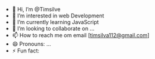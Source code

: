 - 👋 Hi, I’m @Timsilve
- 👀 I’m interested in web Development 
- 🌱 I’m currently learning JavaScript 
- 💞️ I’m looking to collaborate on ...
- 📫 How to reach me om email [timsilva112@gmail.com]
- 😄 Pronouns: ...
- ⚡ Fun fact: 

<!---
Timsilve/Timsilve is a ✨ special ✨ repository because its `README.md` (this file) appears on your GitHub profile.
You can click the Preview link to take a look at your changes.
--->
